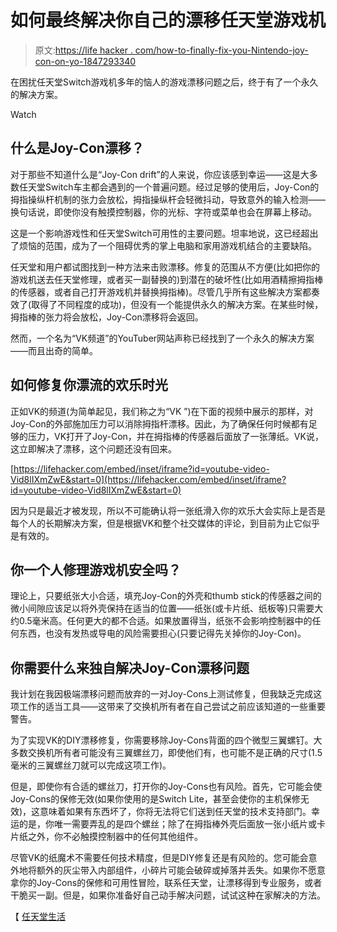 # 如何最终解决你自己的漂移任天堂游戏机

> 原文:[https://life hacker . com/how-to-finally-fix-you-Nintendo-joy-con-on-yo-1847293340](https://lifehacker.com/how-to-finally-fix-your-drifting-nintendo-joy-con-on-yo-1847293340)

在困扰任天堂Switch游戏机多年的恼人的游戏漂移问题之后，终于有了一个永久的解决方案。

Watch

## 什么是Joy-Con漂移？

对于那些不知道什么是“Joy-Con drift”的人来说，你应该感到幸运——这是大多数任天堂Switch车主都会遇到的一个普遍问题。经过足够的使用后，Joy-Con的拇指操纵杆机制的张力会放松，拇指操纵杆会轻微抖动，导致意外的输入检测——换句话说，即使你没有触摸控制器，你的光标、字符或菜单也会在屏幕上移动。

这是一个影响游戏性和任天堂Switch可用性的主要问题。坦率地说，这已经超出了烦恼的范围，成为了一个阻碍优秀的掌上电脑和家用游戏机结合的主要缺陷。

任天堂和用户都试图找到一种方法来击败漂移。修复的范围从不方便(比如把你的游戏机送去任天堂修理，或者买一副替换的)到潜在的破坏性(比如用酒精擦拇指棒的传感器，或者自己打开游戏机并替换拇指棒)。尽管几乎所有这些解决方案都奏效了(取得了不同程度的成功)，但没有一个能提供永久的解决方案。在某些时候，拇指棒的张力将会放松，Joy-Con漂移将会返回。

然而，一个名为“VK频道”的YouTuber网站声称已经找到了一个永久的解决方案——而且出奇的简单。

## 如何修复你漂流的欢乐时光

正如VK的频道(为简单起见，我们称之为“VK ”)在下面的视频中展示的那样，对Joy-Con的外部施加压力可以消除拇指杆漂移。因此，为了确保任何时候都有足够的压力，VK打开了Joy-Con，并在拇指棒的传感器后面放了一张薄纸。VK说，这立即解决了漂移，这个问题还没有回来。

 [https://lifehacker.com/embed/inset/iframe?id=youtube-video-Vid8lIXmZwE&start=0](https://lifehacker.com/embed/inset/iframe?id=youtube-video-Vid8lIXmZwE&start=0) 

因为只是最近才被发现，所以不可能确认将一张纸滑入你的欢乐大会实际上是否是每个人的长期解决方案，但是根据VK和整个社交媒体的评论，到目前为止它似乎是有效的。

## 你一个人修理游戏机安全吗？

理论上，只要纸张大小合适，填充Joy-Con的外壳和thumb stick的传感器之间的微小间隙应该足以将外壳保持在适当的位置——纸张(或卡片纸、纸板等)只需要大约0.5毫米高。任何更大的都不合适。如果放置得当，纸张不会影响控制器中的任何东西，也没有发热或导电的风险需要担心(只要记得先关掉你的Joy-Con)。

## 你需要什么来独自解决Joy-Con漂移问题

我计划在我因极端漂移问题而放弃的一对Joy-Cons上测试修复，但我缺乏完成这项工作的适当工具——这带来了交换机所有者在自己尝试之前应该知道的一些重要警告。

为了实现VK的DIY漂移修复，你需要移除Joy-Cons背面的四个微型三翼螺钉。大多数交换机所有者可能没有三翼螺丝刀，即使他们有，也可能不是正确的尺寸(1.5毫米的三翼螺丝刀就可以完成这项工作)。

但是，即使你有合适的螺丝刀，打开你的Joy-Cons也有风险。首先，它可能会使Joy-Cons的保修无效(如果你使用的是Switch Lite，甚至会使你的主机保修无效)，这意味着如果有东西坏了，你将无法将它们送到任天堂的技术支持部门。幸运的是，你唯一需要弄乱的是四个螺丝；除了在拇指棒外壳后面放一张小纸片或卡片纸之外，你不必触摸控制器中的任何其他组件。

尽管VK的纸魔术不需要任何技术精度，但是DIY修复还是有风险的。您可能会意外地将额外的灰尘带入内部组件，小碎片可能会破碎或掉落并丢失。如果你不愿意拿你的Joy-Cons的保修和可用性冒险，联系任天堂，让漂移得到专业服务，或者干脆买一副。但是，如果你准备好自己动手解决问题，试试这种在家解决的方法。

【 [任天堂生活](https://www.nintendolife.com/news/2021/07/someone_thinks_theyve_resolved_nintendos_joy-con_drift_problem_with_an_incredibly_simple_fix)